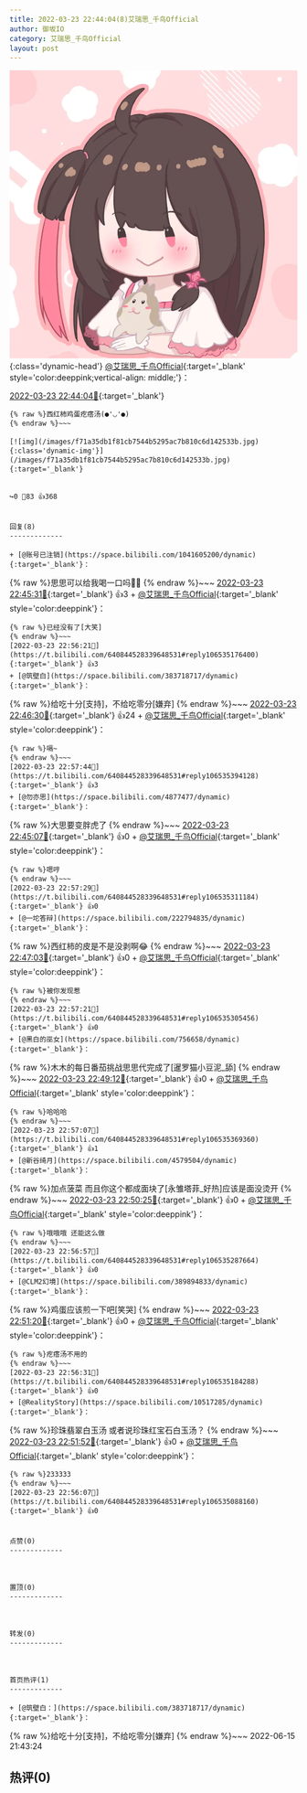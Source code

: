 ```yaml
---
title: 2022-03-23 22:44:04(8)艾瑞思_千鸟Official
author: 御坂IO
category: 艾瑞思_千鸟Official
layout: post
---
```


![img](/images/7e08840c56f251de28bdf766b647bd5fe9a5d50a.jpg){:class='dynamic-head'}
[@艾瑞思_千鸟Official](https://space.bilibili.com/1090010845/dynamic){:target='_blank' style='color:deeppink;vertical-align: middle;'}：

[2022-03-23 22:44:04🔗](https://t.bilibili.com/640844528339648531){:target='_blank'}

~~~
{% raw %}西红柿鸡蛋疙瘩汤(●'◡'●)
{% endraw %}~~~

[![img](/images/f71a35db1f81cb7544b5295ac7b810c6d142533b.jpg){:class='dynamic-img'}](/images/f71a35db1f81cb7544b5295ac7b810c6d142533b.jpg){:target='_blank'}


↪️0 💬83 👍368


回复(8)
-------------

+ [@账号已注销](https://space.bilibili.com/1041605200/dynamic){:target='_blank'}：
~~~
{% raw %}思思可以给我喝一口吗🥄👀
{% endraw %}~~~
[2022-03-23 22:45:31🔗](https://t.bilibili.com/640844528339648531#reply106533802848){:target='_blank'} 👍3
    + [@艾瑞思_千鸟Official](https://space.bilibili.com/1090010845/dynamic){:target='_blank' style='color:deeppink'}：
~~~
{% raw %}已经没有了[大笑]
{% endraw %}~~~
[2022-03-23 22:56:21🔗](https://t.bilibili.com/640844528339648531#reply106535176400){:target='_blank'} 👍3
+ [@筑壁白](https://space.bilibili.com/383718717/dynamic){:target='_blank'}：
~~~
{% raw %}给吃十分[支持]，不给吃零分[嫌弃]
{% endraw %}~~~
[2022-03-23 22:46:30🔗](https://t.bilibili.com/640844528339648531#reply106533908768){:target='_blank'} 👍24
    + [@艾瑞思_千鸟Official](https://space.bilibili.com/1090010845/dynamic){:target='_blank' style='color:deeppink'}：
~~~
{% raw %}嗝~
{% endraw %}~~~
[2022-03-23 22:57:44🔗](https://t.bilibili.com/640844528339648531#reply106535394128){:target='_blank'} 👍3
+ [@勿亦思](https://space.bilibili.com/4877477/dynamic){:target='_blank'}：
~~~
{% raw %}大思要变胖虎了
{% endraw %}~~~
[2022-03-23 22:45:07🔗](https://t.bilibili.com/640844528339648531#reply106533924608){:target='_blank'} 👍0
    + [@艾瑞思_千鸟Official](https://space.bilibili.com/1090010845/dynamic){:target='_blank' style='color:deeppink'}：
~~~
{% raw %}嗯哼
{% endraw %}~~~
[2022-03-23 22:57:29🔗](https://t.bilibili.com/640844528339648531#reply106535311184){:target='_blank'} 👍0
+ [@一坨答辩](https://space.bilibili.com/222794835/dynamic){:target='_blank'}：
~~~
{% raw %}西红柿的皮是不是没剥啊😂
{% endraw %}~~~
[2022-03-23 22:47:03🔗](https://t.bilibili.com/640844528339648531#reply106534089648){:target='_blank'} 👍0
    + [@艾瑞思_千鸟Official](https://space.bilibili.com/1090010845/dynamic){:target='_blank' style='color:deeppink'}：
~~~
{% raw %}被你发现惹
{% endraw %}~~~
[2022-03-23 22:57:21🔗](https://t.bilibili.com/640844528339648531#reply106535305456){:target='_blank'} 👍0
+ [@黑白的巫女](https://space.bilibili.com/756658/dynamic){:target='_blank'}：
~~~
{% raw %}木木的每日番茄挑战思思代完成了[暹罗猫小豆泥_舔]
{% endraw %}~~~
[2022-03-23 22:49:12🔗](https://t.bilibili.com/640844528339648531#reply106534336128){:target='_blank'} 👍0
    + [@艾瑞思_千鸟Official](https://space.bilibili.com/1090010845/dynamic){:target='_blank' style='color:deeppink'}：
~~~
{% raw %}哈哈哈
{% endraw %}~~~
[2022-03-23 22:57:07🔗](https://t.bilibili.com/640844528339648531#reply106535369360){:target='_blank'} 👍1
+ [@新谷绮月](https://space.bilibili.com/4579504/dynamic){:target='_blank'}：
~~~
{% raw %}加点菠菜 而且你这个都成面块了[永雏塔菲_好热]应该是面没烫开
{% endraw %}~~~
[2022-03-23 22:50:25🔗](https://t.bilibili.com/640844528339648531#reply106534383072){:target='_blank'} 👍0
    + [@艾瑞思_千鸟Official](https://space.bilibili.com/1090010845/dynamic){:target='_blank' style='color:deeppink'}：
~~~
{% raw %}哦哦哦 还能这么做
{% endraw %}~~~
[2022-03-23 22:56:57🔗](https://t.bilibili.com/640844528339648531#reply106535287664){:target='_blank'} 👍0
+ [@CLM2幻境](https://space.bilibili.com/389894833/dynamic){:target='_blank'}：
~~~
{% raw %}鸡蛋应该煎一下吧[笑哭]
{% endraw %}~~~
[2022-03-23 22:51:20🔗](https://t.bilibili.com/640844528339648531#reply106534552240){:target='_blank'} 👍0
    + [@艾瑞思_千鸟Official](https://space.bilibili.com/1090010845/dynamic){:target='_blank' style='color:deeppink'}：
~~~
{% raw %}疙瘩汤不用的
{% endraw %}~~~
[2022-03-23 22:56:31🔗](https://t.bilibili.com/640844528339648531#reply106535184288){:target='_blank'} 👍0
+ [@RealityStory](https://space.bilibili.com/10517285/dynamic){:target='_blank'}：
~~~
{% raw %}珍珠翡翠白玉汤 或者说珍珠红宝石白玉汤？
{% endraw %}~~~
[2022-03-23 22:51:52🔗](https://t.bilibili.com/640844528339648531#reply106534736608){:target='_blank'} 👍0
    + [@艾瑞思_千鸟Official](https://space.bilibili.com/1090010845/dynamic){:target='_blank' style='color:deeppink'}：
~~~
{% raw %}233333
{% endraw %}~~~
[2022-03-23 22:56:07🔗](https://t.bilibili.com/640844528339648531#reply106535088160){:target='_blank'} 👍0


点赞(0)
-------------



置顶(0)
-------------



转发(0)
-------------



首页热评(1)
-------------

+ [@筑壁白：](https://space.bilibili.com/383718717/dynamic){:target='_blank'}：
~~~
{% raw %}给吃十分[支持]，不给吃零分[嫌弃]
{% endraw %}~~~
2022-06-15 21:43:24


热评(0)
-------------



